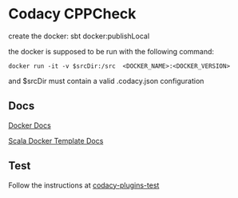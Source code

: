 # Codacy CPPCheck

create the docker: sbt docker:publishLocal

the docker is supposed to be run with the following command:

```
docker run -it -v $srcDir:/src  <DOCKER_NAME>:<DOCKER_VERSION>
```

and $srcDir must contain a valid .codacy.json configuration

## Docs

[Docker Docs](http://docs.codacy.com/v1.5/docs/tool-developer-guide)

[Scala Docker Template Docs](http://docs.codacy.com/v1.5/docs/tool-developer-guide-scala)

## Test

Follow the instructions at [codacy-plugins-test](https://github.com/codacy/codacy-plugins-test/blob/master/README.md#test-definition)
